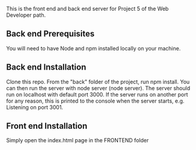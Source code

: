 This is the front end and back end server for Project 5 of the Web Developer path.

## Back end Prerequisites
You will need to have Node and npm installed locally on your machine.

## Back end Installation
Clone this repo. From the "back" folder of the project, run npm install. You can then run the server with node server (node server). The server should run on localhost with default port 3000. If the server runs on another port for any reason, this is printed to the console when the server starts, e.g. Listening on port 3001.

## Front end Installation
Simply open the index.html page in the FRONTEND folder